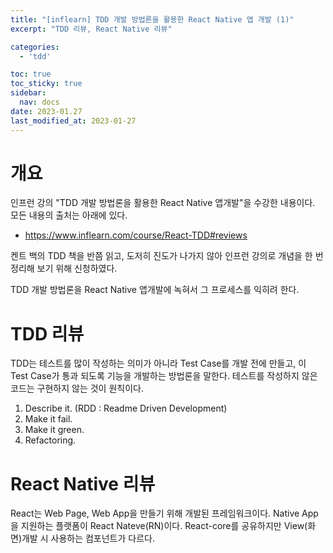 ```yaml
---
title: "[inflearn] TDD 개발 방법론을 활용한 React Native 앱 개발 (1)"
excerpt: "TDD 리뷰, React Native 리뷰"

categories:
  - 'tdd'

toc: true
toc_sticky: true
sidebar:
  nav: docs
date: 2023-01.27
last_modified_at: 2023-01-27
---
```


# 개요

인프런 강의 "TDD 개발 방법론을 활용한 React Native 앱개발"을 수강한 내용이다.
모든 내용의 출처는 아래에 있다.
* https://www.inflearn.com/course/React-TDD#reviews

켄트 백의 TDD 책을 반쯤 읽고, 도저히 진도가 나가지 않아 인프런 강의로 개념을 한 번 정리해 보기 위해 신청하였다. 

TDD 개발 방법론을 React Native 앱개발에 녹혀서 그 프로세스를 익히려 한다.

# TDD 리뷰 

TDD는 테스트를 많이 작성하는 의미가 아니라 Test Case를 개발 전에 만들고, 이 Test Case가 통과 되도록 기능을 개발하는 방법론을 말한다. 테스트를 작성하지 않은 코드는 구현하지 않는 것이 원칙이다. 

1. Describe it. (RDD : Readme Driven Development)
2. Make it fail.
3. Make it green.
4. Refactoring.

# React Native 리뷰

React는 Web Page, Web App을 만들기 위해 개발된 프레임워크이다. 
Native App을 지원하는 플랫폼이 React Nateve(RN)이다. 
React-core를 공유하지만 View(화면)개발 시 사용하는 컴포넌트가 다르다.